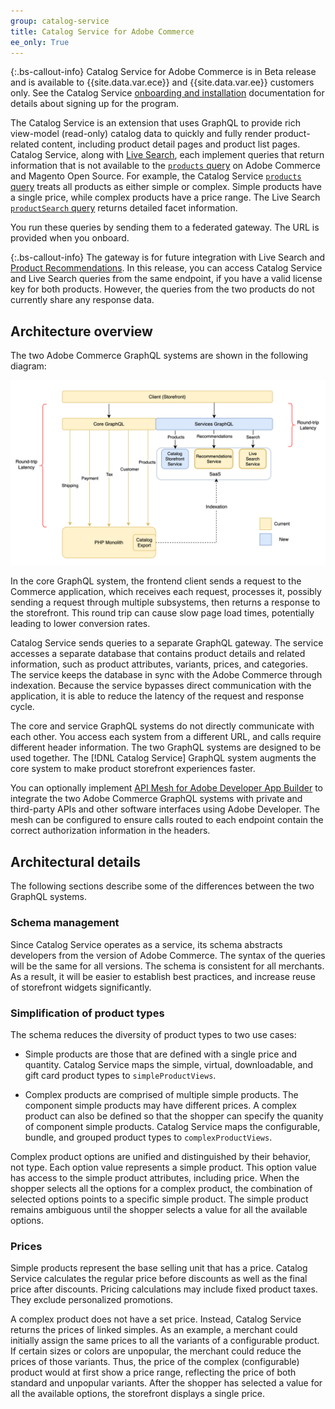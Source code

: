 ```yaml
---
group: catalog-service
title: Catalog Service for Adobe Commerce
ee_only: True
---
```


{:.bs-callout-info}
Catalog Service for Adobe Commerce is in Beta release and is available to {{site.data.var.ece}} and {{site.data.var.ee}} customers only. See the Catalog Service [onboarding and installation](
https://experienceleague.adobe.com/docs/commerce-merchant-services/catalog-service/overview.html) documentation for details about signing up for the program.

The Catalog Service is an extension that uses GraphQL to provide rich view-model (read-only) catalog data to quickly and fully render product-related content, including product detail pages and product list pages. Catalog Service, along with [Live Search]({{site.baseurl}}/live-search/overview.html), each implement queries that return information that is not available to the [`products` query]({{site.baseurl}}/guides/v2.4/graphql/queries/products.html) on Adobe Commerce and Magento Open Source. For example, the Catalog Service [`products` query](products.html) treats all products as either simple or complex. Simple products have a single price, while complex products have a price range. The Live Search [`productSearch` query](../live-search/product-search.html) returns detailed facet information.

You run these queries by sending them to a federated gateway. The URL is provided when you onboard.

{:.bs-callout-info}
The gateway is for future integration with Live Search and [Product Recommendations](https://experienceleague.adobe.com/docs/commerce-merchant-services/product-recommendations/overview.html?lang=en). In this release, you can access Catalog Service and Live Search queries from the same endpoint, if you have a valid license key for both products. However, the queries from the two products do not currently share any response data.

## Architecture overview

The two Adobe Commerce GraphQL systems are shown in the following diagram:

![Catalog architecture diagram](images/catalog-service-architecture.png)

In the core GraphQL system, the frontend client sends a request to the Commerce application, which receives each request, processes it, possibly sending a request through multiple subsystems, then returns a response to the storefront. This round trip can cause slow page load times, potentially leading to lower conversion rates.

Catalog Service sends queries to a separate GraphQL gateway. The service accesses a separate database that contains product details and related information, such as product attributes, variants, prices, and categories. The service keeps the database in sync with the Adobe Commerce through indexation. Because the service bypasses direct communication with the application, it is able to reduce the latency of the request and response cycle.

The core and service GraphQL systems do not directly communicate with each other. You access each system from a different URL, and calls require different header information. The two GraphQL systems are designed to be used together. The [!DNL Catalog Service] GraphQL system augments the core system to make product storefront experiences faster.

You can optionally implement [API Mesh for Adobe Developer App Builder](https://developer.adobe.com/graphql-mesh-gateway/) to integrate the two Adobe Commerce GraphQL systems with private and third-party APIs and other software interfaces using Adobe Developer. The mesh can be configured to ensure calls routed to each endpoint contain the correct authorization information in the headers.

## Architectural details

The following sections describe some of the differences between the two GraphQL systems.

### Schema management

Since Catalog Service operates as a service, its schema abstracts developers from the version of Adobe Commerce. The syntax of the queries will be the same for all versions. The schema is consistent for all merchants. As a result, it will be easier to establish best practices, and increase reuse of storefront widgets significantly.

### Simplification of product types

The schema reduces the diversity of product types to two use cases:

*  Simple products are those that are defined with a single price and quantity. Catalog Service maps the simple, virtual, downloadable, and gift card product types to `simpleProductViews`.

*  Complex products are comprised of multiple simple products. The component simple products may have different prices. A complex product can also be defined so that the shopper can specify the quanity of component simple products. Catalog Service maps the configurable, bundle, and grouped product types to `complexProductViews`.

Complex product options are unified and distinguished by their behavior, not type. Each option value represents a simple product. This option value has access to the simple product attributes, including price. When the shopper selects all the options for a complex product, the combination of selected options points to a specific simple product. The simple product remains ambiguous until the shopper selects a value for all the available options.

### Prices

Simple products represent the base selling unit that has a price. Catalog Service calculates the regular price before discounts as well as the final price after discounts. Pricing calculations may include fixed product taxes. They exclude personalized promotions.

A complex product does not have a set price. Instead, Catalog Service returns the prices of linked simples. As an example, a merchant could initially assign the same prices to all the variants of a configurable product. If certain sizes or colors are unpopular, the merchant could reduce the prices of those variants. Thus, the price of the complex (configurable) product would at first show a price range, reflecting the price of both standard and unpopular variants. After the shopper has selected a value for all the available options, the storefront displays a single price.
